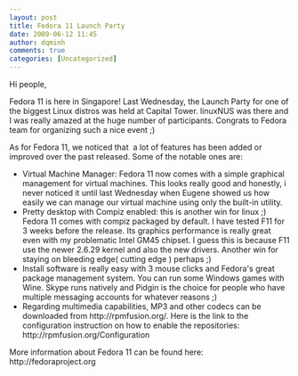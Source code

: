 ```yaml
---
layout: post
title: Fedora 11 Launch Party
date: 2009-06-12 11:45
author: dqminh
comments: true
categories: [Uncategorized]
---
```

Hi people,

Fedora 11 is here in Singapore! Last Wednesday, the Launch Party for one of the biggest Linux distros was held at Capital Tower. linuxNUS was there and I was really amazed at the huge number of participants. Congrats to Fedora team for organizing such a nice event ;)

As for Fedora 11, we noticed that  a lot of features has been added or improved over the past released. Some of the notable ones are:
<ul>
	<li>Virtual Machine Manager: Fedora 11 now comes with a simple graphical management for virtual machines. This looks really good and honestly, i never noticed it until last Wednesday when Eugene showed us how easily we can manage our virtual machine using only the built-in utility.</li>
	<li>Pretty desktop with Compiz enabled: this is another win for linux ;) Fedora 11 comes with compiz packaged by default. I have tested F11 for 3 weeks before the release. Its graphics performance is really great even with my problematic Intel GM45 chipset. I guess this is because F11 use the newer 2.6.29 kernel and also the new drivers. Another win for staying on bleeding edge( cutting edge ) perhaps ;)</li>
	<li>Install software is really easy with 3 mouse clicks and Fedora's great package management system. You can run some Windows games with Wine. Skype runs natively and Pidgin is the choice for people who have multiple messaging accounts for whatever reasons ;)</li>
	<li>Regarding multimedia capabilities, MP3 and other codecs can be downloaded from http://rpmfusion.org/. Here is the link to the configuration instruction on how to enable the repositories: http://rpmfusion.org/Configuration</li>
</ul>
More information about Fedora 11 can be found here: http://fedoraproject.org
